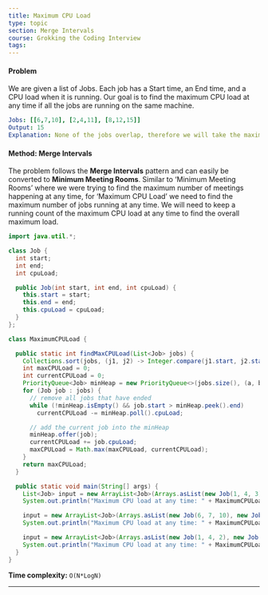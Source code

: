 ```yaml
---
title: Maximum CPU Load
type: topic
section: Merge Intervals
course: Grokking the Coding Interview
tags:
---
```

#### Problem
We are given a list of Jobs. Each job has a Start time, an End time, and a CPU load when it is running. Our goal is to find the maximum CPU load at any time if all the jobs are running on the same machine.
```yml
Jobs: [[6,7,10], [2,4,11], [8,12,15]]
Output: 15
Explanation: None of the jobs overlap, therefore we will take the maximum load of any job which is 15.
```

#### Method: Merge Intervals
The problem follows the **Merge Intervals** pattern and can easily be converted to **Minimum Meeting Rooms**. Similar to ‘Minimum Meeting Rooms’ where we were trying to find the maximum number of meetings happening at any time, for ‘Maximum CPU Load’ we need to find the maximum number of jobs running at any time. We will need to keep a running count of the maximum CPU load at any time to find the overall maximum load.
```java
import java.util.*;

class Job {
  int start;
  int end;
  int cpuLoad;

  public Job(int start, int end, int cpuLoad) {
    this.start = start;
    this.end = end;
    this.cpuLoad = cpuLoad;
  }
};

class MaximumCPULoad {

  public static int findMaxCPULoad(List<Job> jobs) {
    Collections.sort(jobs, (j1, j2) -> Integer.compare(j1.start, j2.start));
    int maxCPULoad = 0;
    int currentCPULoad = 0;
    PriorityQueue<Job> minHeap = new PriorityQueue<>(jobs.size(), (a, b) -> Integer.compare(a.end, b.end));
    for (Job job : jobs) {
      // remove all jobs that have ended
      while (!minHeap.isEmpty() && job.start > minHeap.peek().end)
        currentCPULoad -= minHeap.poll().cpuLoad;

      // add the current job into the minHeap
      minHeap.offer(job);
      currentCPULoad += job.cpuLoad;
      maxCPULoad = Math.max(maxCPULoad, currentCPULoad);
    }
    return maxCPULoad;
  }

  public static void main(String[] args) {
    List<Job> input = new ArrayList<Job>(Arrays.asList(new Job(1, 4, 3), new Job(2, 5, 4), new Job(7, 9, 6)));
    System.out.println("Maximum CPU load at any time: " + MaximumCPULoad.findMaxCPULoad(input));

    input = new ArrayList<Job>(Arrays.asList(new Job(6, 7, 10), new Job(2, 4, 11), new Job(8, 12, 15)));
    System.out.println("Maximum CPU load at any time: " + MaximumCPULoad.findMaxCPULoad(input));

    input = new ArrayList<Job>(Arrays.asList(new Job(1, 4, 2), new Job(2, 4, 1), new Job(3, 6, 5)));
    System.out.println("Maximum CPU load at any time: " + MaximumCPULoad.findMaxCPULoad(input));
  }
}
```
**Time complexity:** `O(N*LogN)`


---